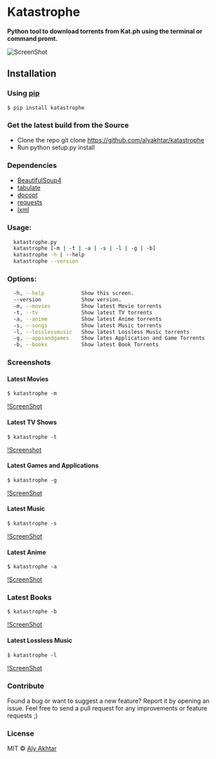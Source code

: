 # Katastrophe
**Python tool to download torrents from Kat.ph using the terminal or command promt.**

![ScreenShot](http://i.imgur.com/gVdTRPk.png)


## Installation

### Using [pip](https://pypi.python.org/pypi/pip/)

`$ pip install katastrophe`


### Get the latest build from the Source

* Clone the repo git clone https://github.com/alyakhtar/katastrophe
* Run python setup.py install


### Dependencies

* [BeautifulSoup4](https://pypi.python.org/pypi/beautifulsoup4/4.3.2)
* [tabulate](https://pypi.python.org/pypi/tabulate)
* [docopt](https://github.com/docopt/docopt)
* [requests](https://pypi.python.org/pypi/requests/)
* [lxml](https://pypi.python.org/pypi/lxml)


### Usage:
```sh
  katastrophe.py 
  katastrophe [-m | -t | -a | -s | -l | -g | -b]
  katastrophe -h | --help
  katastrophe --version
```

### Options:
```sh
  -h, --help            Show this screen.
  --version             Show version.
  -m, --movies          Show latest Movie torrents
  -t, --tv              Show latest TV torrents
  -a, --anime           Show latest Anime torrents
  -s, --songs           Show latest Music torrents
  -l, --losslessmusic   Show latest Lossless Music torrents
  -g, --appsandgames    Show lates Application and Game Torrents
  -b, --books           Show latest Book Torrents
```

### Screenshots


#### Latest Movies


`$ katastrophe -m`


[!ScreenShot](http://i.imgur.com/sMbc4Pb.png)


#### Latest TV Shows



`$ katastrophe -t`


[!Screenshot](http://i.imgur.com/NJKtGWH.png)


#### Latest Games and Applications


`$ katastrophe -g`


[!ScreenShot](http://i.imgur.com/YSQoOpS.png)


#### Latest Music 


`$ katastrophe -s`


[!ScreenShot](http://i.imgur.com/PXcGIEO.png)


#### Latest Anime


`$ katastrophe -a`


[!ScreenShot](http://i.imgur.com/IVnSAs1.png)


### Latest Books


`$ katastrophe -b`


[!ScreenShot](http://i.imgur.com/DDwqrZF.png)


#### Latest Lossless Music


`$ katastrophe -l`


[!ScreenShot](http://i.imgur.com/tknw3Zt.png)


### Contribute

Found a bug or want to suggest a new feature? Report it by opening an issue. Feel free to send a pull request for any improvements or feature requests ;)


### License

MIT © [Aly Akhtar](https://github.com/alyakhtar)
